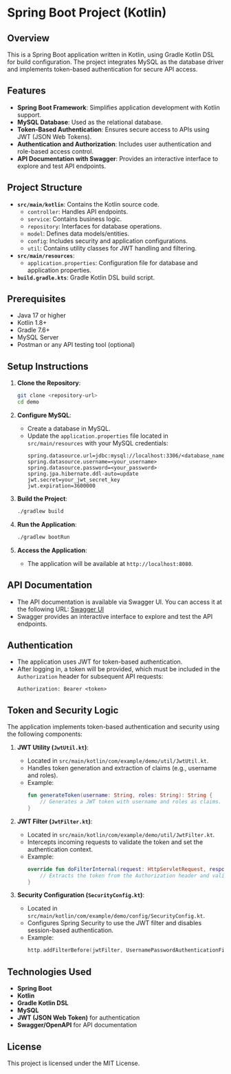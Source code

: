 
# Spring Boot Project (Kotlin)

## Overview
This is a Spring Boot application written in Kotlin, using Gradle Kotlin DSL for build configuration. The project integrates MySQL as the database driver and implements token-based authentication for secure API access.

## Features
- **Spring Boot Framework**: Simplifies application development with Kotlin support.
- **MySQL Database**: Used as the relational database.
- **Token-Based Authentication**: Ensures secure access to APIs using JWT (JSON Web Tokens).
- **Authentication and Authorization**: Includes user authentication and role-based access control.
- **API Documentation with Swagger**: Provides an interactive interface to explore and test API endpoints.

## Project Structure
- **`src/main/kotlin`**: Contains the Kotlin source code.
    - `controller`: Handles API endpoints.
    - `service`: Contains business logic.
    - `repository`: Interfaces for database operations.
    - `model`: Defines data models/entities.
    - `config`: Includes security and application configurations.
    - `util`: Contains utility classes for JWT handling and filtering.
- **`src/main/resources`**:
    - `application.properties`: Configuration file for database and application properties.
- **`build.gradle.kts`**: Gradle Kotlin DSL build script.

## Prerequisites
- Java 17 or higher
- Kotlin 1.8+
- Gradle 7.6+
- MySQL Server
- Postman or any API testing tool (optional)

## Setup Instructions
1. **Clone the Repository**:
   ```bash
   git clone <repository-url>
   cd demo
   ```

2. **Configure MySQL**:
    - Create a database in MySQL.
    - Update the `application.properties` file located in `src/main/resources` with your MySQL credentials:
      ```properties
      spring.datasource.url=jdbc:mysql://localhost:3306/<database_name>
      spring.datasource.username=<your_username>
      spring.datasource.password=<your_password>
      spring.jpa.hibernate.ddl-auto=update
      jwt.secret=your_jwt_secret_key
      jwt.expiration=3600000
      ```

3. **Build the Project**:
   ```bash
   ./gradlew build
   ```

4. **Run the Application**:
   ```bash
   ./gradlew bootRun
   ```

5. **Access the Application**:
    - The application will be available at `http://localhost:8080`.

## API Documentation
- The API documentation is available via Swagger UI. You can access it at the following URL:
  [Swagger UI](http://localhost:8080/swagger-ui.html)
- Swagger provides an interactive interface to explore and test the API endpoints.

## Authentication
- The application uses JWT for token-based authentication.
- After logging in, a token will be provided, which must be included in the `Authorization` header for subsequent API requests:
  ```http
  Authorization: Bearer <token>
  ```

## Token and Security Logic
The application implements token-based authentication and security using the following components:

1. **JWT Utility (`JwtUtil.kt`)**:
    - Located in `src/main/kotlin/com/example/demo/util/JwtUtil.kt`.
    - Handles token generation and extraction of claims (e.g., username and roles).
    - Example:
      ```kotlin
      fun generateToken(username: String, roles: String): String {
          // Generates a JWT token with username and roles as claims.
      }
      ```

2. **JWT Filter (`JwtFilter.kt`)**:
    - Located in `src/main/kotlin/com/example/demo/util/JwtFilter.kt`.
    - Intercepts incoming requests to validate the token and set the authentication context.
    - Example:
      ```kotlin
      override fun doFilterInternal(request: HttpServletRequest, response: HttpServletResponse, filterChain: FilterChain) {
          // Extracts the token from the Authorization header and validates it.
      }
      ```

3. **Security Configuration (`SecurityConfig.kt`)**:
    - Located in `src/main/kotlin/com/example/demo/config/SecurityConfig.kt`.
    - Configures Spring Security to use the JWT filter and disables session-based authentication.
    - Example:
      ```kotlin
      http.addFilterBefore(jwtFilter, UsernamePasswordAuthenticationFilter::class.java)
      ```

## Technologies Used
- **Spring Boot**
- **Kotlin**
- **Gradle Kotlin DSL**
- **MySQL**
- **JWT (JSON Web Token)** for authentication
- **Swagger/OpenAPI** for API documentation

## License
This project is licensed under the MIT License.
